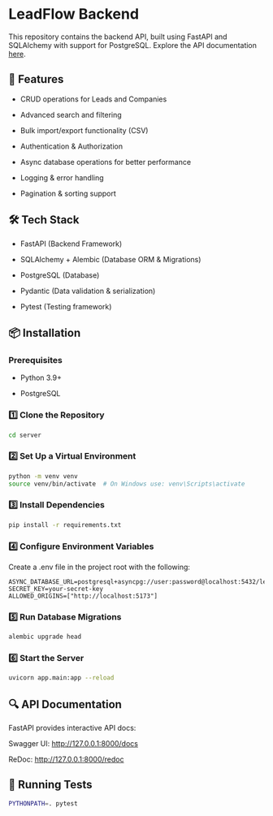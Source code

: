 # LeadFlow Backend

This repository contains the backend API, built using FastAPI and SQLAlchemy with support for PostgreSQL. Explore the API documentation [here](https://leadflow-ma8v.onrender.com/docs).

## 🚀 Features

- CRUD operations for Leads and Companies

- Advanced search and filtering

- Bulk import/export functionality (CSV)

- Authentication & Authorization

- Async database operations for better performance

- Logging & error handling

- Pagination & sorting support

## 🛠 Tech Stack

- FastAPI (Backend Framework)

- SQLAlchemy + Alembic (Database ORM & Migrations)

- PostgreSQL (Database)

- Pydantic (Data validation & serialization)

- Pytest (Testing framework)

## 📦 Installation

### Prerequisites

- Python 3.9+

- PostgreSQL

### 1️⃣ Clone the Repository

```bash
cd server
```

### 2️⃣ Set Up a Virtual Environment

```bash
python -m venv venv
source venv/bin/activate  # On Windows use: venv\Scripts\activate
```

### 3️⃣ Install Dependencies

```bash
pip install -r requirements.txt
```

### 4️⃣ Configure Environment Variables

Create a .env file in the project root with the following:

```
ASYNC_DATABASE_URL=postgresql+asyncpg://user:password@localhost:5432/leadflow_db
SECRET_KEY=your-secret-key
ALLOWED_ORIGINS=["http://localhost:5173"]
```

### 5️⃣ Run Database Migrations

```bash
alembic upgrade head
```

### 6️⃣ Start the Server

```bash
uvicorn app.main:app --reload
```

## 🔍 API Documentation

FastAPI provides interactive API docs:

Swagger UI: http://127.0.0.1:8000/docs

ReDoc: http://127.0.0.1:8000/redoc

## 🧪 Running Tests

```bash
PYTHONPATH=. pytest
```
